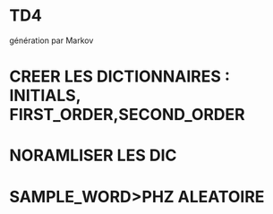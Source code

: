 # TD4
génération par Markov

# CREER LES DICTIONNAIRES : INITIALS, FIRST_ORDER,SECOND_ORDER

# NORAMLISER LES DIC

# SAMPLE_WORD>PHZ ALEATOIRE
